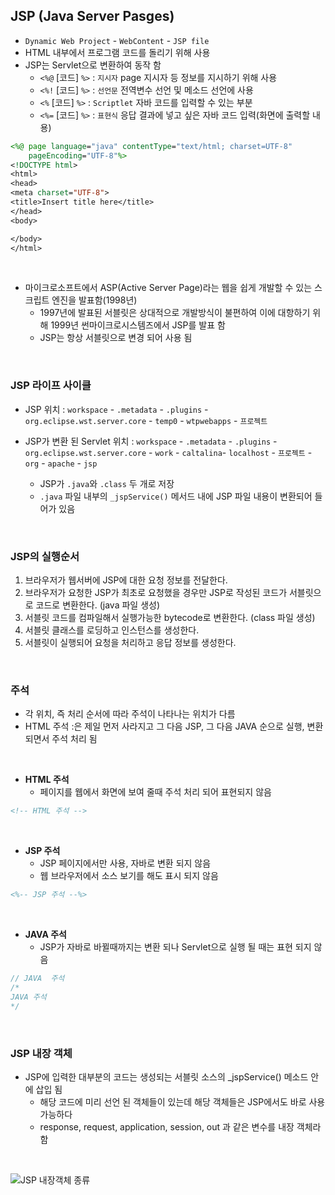 ## JSP (Java Server Pasges)

- `Dynamic Web Project` - `WebContent` - `JSP file`
- HTML 내부에서 프로그램 코드를 돌리기 위해 사용
- JSP는 Servlet으로 변환하여 동작 함
  - `<%@` [코드] `%>` : `지시자` page 지시자 등 정보를 지시하기 위해 사용
  - `<%!` [코드] `%>` : `선언문` 전역변수 선언 및 메소드 선언에 사용
  - `<%` [코드] `%>` : `Scriptlet` 자바 코드를 입력할 수 있는 부분
  -  `<%=` [코드] `%>` :  `표현식` 응답 결과에 넣고 싶은 자바 코드 입력(화면에 출력할 내용)

```jsp
<%@ page language="java" contentType="text/html; charset=UTF-8"
    pageEncoding="UTF-8"%>
<!DOCTYPE html>
<html>
<head>
<meta charset="UTF-8">
<title>Insert title here</title>
</head>
<body>

</body>
</html>
```

<br/>

- 마이크로소프트에서 ASP(Active Server Page)라는 웹을 쉽게 개발할 수 있는 스크립트 엔진을 발표함(1998년)
  - 1997년에 발표된 서블릿은 상대적으로 개발방식이 불편하여 이에 대항하기 위해 1999년 썬마이크로시스템즈에서  JSP를 발표 함
  - JSP는 항상 서블릿으로 변경 되어 사용 됨

<br/>

### JSP 라이프 사이클

- JSP 위치 : `workspace` - `.metadata` - `.plugins` - `org.eclipse.wst.server.core` - `temp0` - `wtpwebapps` - `프로젝트` 

- JSP가 변환 된 Servlet 위치 : `workspace` - `.metadata` - `.plugins` - `org.eclipse.wst.server.core` - `work` - `caltalina`- `localhost` - `프로젝트` - `org` - `apache` - `jsp`
  - JSP가 `.java`와 `.class` 두 개로 저장 
  - `.java` 파일 내부의 `_jspService()` 메서드 내에 JSP 파일 내용이 변환되어 들어가 있음

<br/>

### JSP의 실행순서

1. 브라우저가 웹서버에 JSP에 대한 요청 정보를 전달한다.
2. 브라우저가 요청한 JSP가 최초로 요청했을 경우만 JSP로 작성된 코드가 서블릿으로 코드로 변환한다. (java 파일 생성)
3. 서블릿 코드를 컴파일해서 실행가능한 bytecode로 변환한다. (class 파일 생성)
4. 서블릿 클래스를 로딩하고 인스턴스를 생성한다.
5. 서블릿이 실행되어 요청을 처리하고 응답 정보를 생성한다.

<br/>

### 주석

- 각 위치, 즉 처리 순서에 따라 주석이 나타나는 위치가 다름
- HTML 주석 :은 제일 먼저 사라지고 그 다음 JSP, 그 다음 JAVA 순으로 실행, 변환 되면서 주석 처리 됨

<br/>

- **HTML 주석**	
  - 페이지를 웹에서 화면에 보여 줄때 주석 처리 되어 표현되지 않음

```html
<!-- HTML 주석 -->
```

<br/>

- **JSP 주석**	
  - JSP 페이지에서만 사용, 자바로 변환 되지 않음
  - 웹 브라우저에서 소스 보기를 해도 표시 되지 않음

```jsp
<%-- JSP 주석 --%>
```

<br/>

- **JAVA 주석**
  - JSP가 자바로 바뀔때까지는 변환 되나 Servlet으로 실행 될 때는 표현 되지 않음

```java
// JAVA  주석
/*
JAVA 주석
*/
```

<br/>

### JSP 내장 객체

- JSP에 입력한 대부분의 코드는 생성되는 서블릿 소스의 _jspService() 메소드 안에 삽입 됨
  - 해당 코드에 미리 선언 된 객체들이 있는데 해당 객체들은 JSP에서도 바로 사용 가능하다
  - response, request, application, session, out 과 같은 변수를 내장 객체라 함

<br/>

![JSP 내장객체 종류](https://www.boostcourse.org/web326/lecture/58961/?isDesc=false#)

